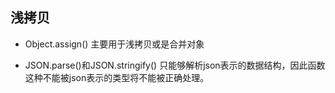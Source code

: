 ## 浅拷贝

- Object.assign() 主要用于浅拷贝或是合并对象

- JSON.parse()和JSON.stringify() 只能够解析json表示的数据结构，因此函数这种不能被json表示的类型将不能被正确处理。